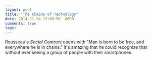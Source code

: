 ```yaml
---
layout: post
title: "The Chains of Technology"
date: 2014-11-04 13:08:58 -0600
comments: true
tags: 
---
```


Rousseau's *Social Contract* opens with "Man is born to be free, and everywhere he is in chains." It's amazing that he could recognize that without ever seeing a group of people with their smartphones.

